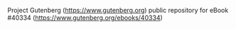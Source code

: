 Project Gutenberg (https://www.gutenberg.org) public repository for eBook #40334 (https://www.gutenberg.org/ebooks/40334)
